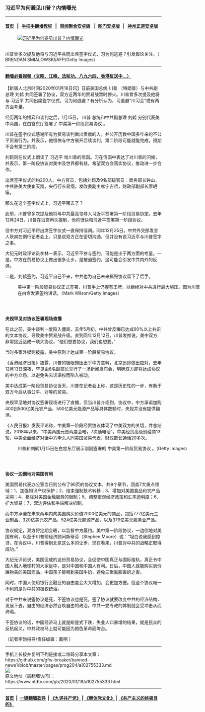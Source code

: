 ### 习近平为何避见川普？内情曝光
------------------------

#### [首页](https://github.com/gfw-breaker/banned-news1/blob/master/README.md) &nbsp;&nbsp;|&nbsp;&nbsp; [手把手翻墙教程](https://github.com/gfw-breaker/guides/wiki) &nbsp;&nbsp;|&nbsp;&nbsp; [禁闻聚合安卓版](https://github.com/gfw-breaker/bn-android) &nbsp;&nbsp;|&nbsp;&nbsp; [网门安卓版](https://github.com/oGate2/oGate) &nbsp;&nbsp;|&nbsp;&nbsp; [神州正道安卓版](https://github.com/SzzdOgate/update) 



<div><div class="featured_image">
 <a href="https://i.ntdtv.com/assets/uploads/2020/01/GettyImages-1152688080.jpg" target="_blank">
  <figure>
   <img alt="习近平为何避见川普？内情曝光" src="https://i.ntdtv.com/assets/uploads/2020/01/GettyImages-1152688080-800x450.jpg"/>
  </figure><br/>
 </a>
 <span class="caption">
  川普曾多次提及他将与习近平共同出席签字仪式，习为何逃避？引发舆论关注。（ BRENDAN SMIALOWSKI/AFP/Getty Images)
 </span>
</div>
</div><hr/>

#### [翻墙必看视频（文昭、江峰、法轮功、八九六四、香港反送中...）](https://github.com/gfw-breaker/banned-news1/blob/master/pages/link3.md)

<div><div class="post_content" itemprop="articleBody">
 <p>
  【新唐人北京时间2020年01月18日讯】日前美国总统
  <ok href="https://www.ntdtv.com/gb/川普.htm">
   川普
  </ok>
  （特朗普）与中共副总理
  <ok href="https://www.ntdtv.com/gb/刘鹤.htm">
   刘鹤
  </ok>
  共同签署了协议，双方近两年的贸易战暂时停火。川普曾多次提及他将与
  <ok href="https://www.ntdtv.com/gb/习近平.htm">
   习近平
  </ok>
  共同出席签字仪式，习为何逃避？有分析认为，习逃避“川习会”或有两方面考量。
 </p>
 <p>
  经历两年的博弈和谈判之后，1月15日，
  <ok href="https://www.ntdtv.com/gb/川普.htm">
   川普
  </ok>
  总统和中共副总理
  <ok href="https://www.ntdtv.com/gb/刘鹤.htm">
   刘鹤
  </ok>
  分别代表美中两国，在白宫东厅签署了
  <ok href="https://www.ntdtv.com/gb/中美第一阶段贸易协议.htm">
   中美第一阶段贸易协议
  </ok>
  。
 </p>
 <p>
  川普在签字仪式感谢所有为贸易谈判做出贡献的人，并公开历数中国多年来的不公平贸易行为。并表示，他很快与中方展开后续谈判，第二阶段可能就能完成，预期不会有第三阶段。
 </p>
 <p>
  刘鹤则在仪式上朗读了
  <ok href="https://www.ntdtv.com/gb/习近平.htm">
   习近平
  </ok>
  给川普的信函。习在信函中表达了对川普的问候，并表示，第一阶段协议对美中及世界都有益，希望双方会落实协议，推动进一步合作。
 </p>
 <p>
  出席签字仪式的约200人。中方官员，包括刘鹤及9名部级官员：商务部长钟山，中共驻美大使崔天凯，央行行长易纲，发改委副主席宁吉哲，财政部副部长廖岷等。
 </p>
 <p>
  那么在这个签字仪式上，习近平哪去了？
 </p>
 <p>
  此前，川普曾多次提及他将与中共最高领导人习近平签署第一阶段贸易协定。去年12月24日，川普在白宫再次提到，他将很快和习近平签署第一阶段协议。
 </p>
 <p>
  但中方对习近平将出席签字仪式一直保持低调。同年12月25日，中共外交部发言人耿爽在例行记者会上，只是说双方正在密切沟通，但并没有说习近平与川普签字之事。
 </p>
 <p>
  大纪元时政评论员李林一表示，习近平不参与签约，可能是出于两方面的考量。一是，中方在贸易协议上做出很多让步，是被迫签约，这可能会引发中共内外的反弹。
 </p>
 <p>
  二是，刘鹤签约，习近平自己不来，中共也为自己未来撕毁协议留下了后手。
 </p>
 <figure class="wp-caption alignnone" id="attachment_102754680" style="width: 600px">
  <ok href="https://i.ntdtv.com/assets/uploads/2020/01/44-1.jpg">
   <img alt="" class="size-medium wp-image-102754680" src="https://i.ntdtv.com/assets/uploads/2020/01/44-1-600x338.jpg"/>
  </ok>
  <br/><figcaption class="wp-caption-text">
   美中第一阶段贸易协议正式签署，川普手上仍握有王牌，以继续对中共进行最大施压。图为川普在白宫发表签约讲话。（Mark Wilson/Getty Images）
  </figcaption><br/>
 </figure><br/>
 <p>
  <strong>
   央视罕见对协议签署现场直播
  </strong>
 </p>
 <p>
  在此之前，美中谈判一度陷入僵局，去年5月初，中共曾反悔已达成90%以上共识的文本协议，导致美中贸易战升级。直到同年12月12日，川普发推说，美中双方非常接近达成一项大协议，“他们想要协议，我们也想要。”
 </p>
 <p>
  当时多家外媒则披露，美中原则上达成第一阶段贸易协议。
 </p>
 <p>
  《香港经济日报》披露，川普的极限施压出乎中方意料，北京迅即做出应对，去年12月13日深夜，罕见由6名副部长举行了一场新闻发布会，明确双方即将达成协议的中方立场，以避免失去话语权而陷入被动。
 </p>
 <p>
  美中达成第一阶段贸易协议当天，川普在记者会上称，这是历史性的一步，有助于双方今后从事公平、对等的贸易。
 </p>
 <p>
  央视罕见地对协议签署现场进行了直播，但当川普介绍到，协议中，中方承诺加购400到500亿美元农产品、500亿美元能源产品等具体数额时，央视并没有提供翻译。
 </p>
 <p>
  《人民日报》发表评论称，中美第一阶段经贸协议体现了中美双方的关切，并总结说，2018年以来，“中美两国元首两度会晤，7次通电话”，中美经贸高级别磋商13轮，中美全面经济对话中方牵头人同美国贸易代表、财政部长通话20多次。
 </p>
 <figure class="wp-caption alignnone" id="attachment_102754312" style="width: 600px">
  <ok href="https://i.ntdtv.com/assets/uploads/2020/01/GettyImages-1193898072-1.jpg">
   <img alt="" class="size-medium wp-image-102754312" src="https://i.ntdtv.com/assets/uploads/2020/01/GettyImages-1193898072-1-600x338.jpg"/>
  </ok>
  <br/><figcaption class="wp-caption-text">
   川普和刘鹤1月15日在白宫东厅展示刚刚签署的
   <ok href="https://www.ntdtv.com/gb/中美第一阶段贸易协议.htm">
    中美第一阶段贸易协议
   </ok>
   。(Getty Images)
  </figcaption><br/>
 </figure><br/>
 <p>
  <strong>
   协议一边倒地对美国有利
  </strong>
 </p>
 <p>
  美国贸易代表办公室当日则公布了96页的协议文本，共8个章节，涵盖7大重点领域：1、加强知识产权保护；2、结束强制技术转移；3、增加对美国食品和农产品采购；4、移除对美国金融服务的限制；5、调整宏观经济政策和汇率透明度；6、扩大贸易；7、双边评估和争端解决机制。
 </p>
 <p>
  而中方承诺在未来两年内向美国购买价值2000亿美元的商品，包括777亿美元工业制品、320亿美元农产品、524亿美元能源产品，以及379亿美元服务业产品。
 </p>
 <p>
  协议规定，双方将定期会晤，以监督中方履约。美中第一阶段协议，一边倒地对美国有利，以至于川普前经济顾问斯蒂芬（Stephen Moore）说：“坦白说我感到惊讶，在协议中，川普得到北京这么多的让步。现在看来，川普对中共的战略正取得成功。”
 </p>
 <p>
  大纪元评论说，美国促成的这份贸易协议，会促使中国真正与国际接轨，真正令中国人融入地球村的大家庭中，是对中国和中国人有利。日后，中国人就能购买到价廉物美的美国商品，中国孩子能喝到美国牛奶，避免三聚氰胺毒奶之害。
 </p>
 <p>
  同时，中国人使用银行金融业的自由度会大大增加，会更加方便。但这个协议唯一不利的是对中共的极权统治。
 </p>
 <p>
  对于中共来说签协议是死，不签协议也是死。签了协议就要改变中共的经济结构，发展下去，自由的经济必然召唤自由的政治，中共一党专政的体制就会受冲击从而坍塌。
 </p>
 <p>
  不签协议的话，中国经济马上就是断崖式下跌，失业人口暴增的结果，就是民众的反抗起义，中共政权马上就可能因为颜色革命而垮台。
 </p>
 <p>
  （记者李韵报导/责任编辑：戴明 ）
 </p>
 <div class="single_ad">
 </div>
</div>
</div>
<hr/>
手机上长按并复制下列链接或二维码分享本文章：<br/>
https://github.com/gfw-breaker/banned-news1/blob/master/pages/prog204/a102755333.md <br/>
<a href='https://github.com/gfw-breaker/banned-news1/blob/master/pages/prog204/a102755333.md'><img src='https://github.com/gfw-breaker/banned-news1/blob/master/pages/prog204/a102755333.md.png'/></a> <br/>
原文地址（需翻墙访问）：https://www.ntdtv.com/gb/2020/01/18/a102755333.html


------------------------
#### [首页](https://github.com/gfw-breaker/banned-news1/blob/master/README.md) &nbsp;|&nbsp; [一键翻墙软件](https://github.com/gfw-breaker/nogfw/blob/master/README.md) &nbsp;| [《九评共产党》](https://github.com/gfw-breaker/9ping.md/blob/master/README.md#九评之一评共产党是什么) | [《解体党文化》](https://github.com/gfw-breaker/jtdwh.md/blob/master/README.md) | [《共产主义的终极目的》](https://github.com/gfw-breaker/gczydzjmd.md/blob/master/README.md)


<img src='http://gfw-breaker.win/banned-news/pages/prog204/a102755333.md' width='0px' height='0px'/>